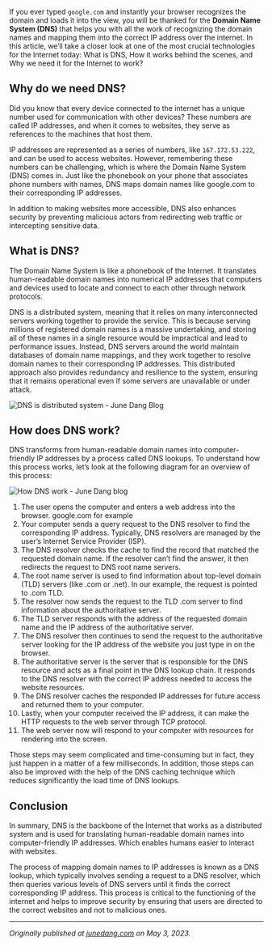 If you ever typed `google.com` and instantly your browser recognizes the domain and loads it into the view, you will be thanked for the **Domain Name System (DNS)** that helps you with all the work of recognizing the domain names and mapping them into the correct IP address over the internet. In this article, we’ll take a closer look at one of the most crucial technologies for the Internet today: What is DNS, How it works behind the scenes, and Why we need it for the Internet to work?

## Why do we need DNS?
Did you know that every device connected to the internet has a unique number used for communication with other devices? These numbers are called IP addresses, and when it comes to websites, they serve as references to the machines that host them.

IP addresses are represented as a series of numbers, like `167.172.53.222`, and can be used to access websites. However, remembering these numbers can be challenging, which is where the Domain Name System (DNS) comes in. Just like the phonebook on your phone that associates phone numbers with names, DNS maps domain names like google.com to their corresponding IP addresses.

In addition to making websites more accessible, DNS also enhances security by preventing malicious actors from redirecting web traffic or intercepting sensitive data.

## What is DNS?
The Domain Name System is like a phonebook of the Internet. It translates human-readable domain names into numerical IP addresses that computers and devices used to locate and connect to each other through network protocols.

DNS is a distributed system, meaning that it relies on many interconnected servers working together to provide the service. This is because serving millions of registered domain names is a massive undertaking, and storing all of these names in a single resource would be impractical and lead to performance issues. Instead, DNS servers around the world maintain databases of domain name mappings, and they work together to resolve domain names to their corresponding IP addresses. This distributed approach also provides redundancy and resilience to the system, ensuring that it remains operational even if some servers are unavailable or under attack.

![DNS is distributed system - June Dang Blog](https://dev-to-uploads.s3.amazonaws.com/uploads/articles/5zvzjg5cino57md3j7z0.png)
## How does DNS work?

DNS transforms from human-readable domain names into computer-friendly IP addresses by a process called DNS lookups. To understand how this process works, let’s look at the following diagram for an overview of this process:

![How DNS work - June Dang blog](https://dev-to-uploads.s3.amazonaws.com/uploads/articles/zj8xv5x4b29dvd95efip.png)

1. The user opens the computer and enters a web address into the browser. google.com for example
2. Your computer sends a query request to the DNS resolver to find the corresponding IP address. Typically, DNS resolvers are managed by the user’s Internet Service Provider (ISP).
3. The DNS resolver checks the cache to find the record that matched the requested domain name. If the resolver can’t find the answer, it then redirects the request to DNS root name servers.
4. The root name server is used to find information about top-level domain (TLD) servers (like .com or .net). In our example, the request is pointed to .com TLD.
5. The resolver now sends the request to the TLD .com server to find information about the authoritative server.
6. The TLD server responds with the address of the requested domain name and the IP address of the authoritative server.
7. The DNS resolver then continues to send the request to the authoritative server looking for the IP address of the website you just type in on the browser.
8. The authoritative server is the server that is responsible for the DNS resource and acts as a final point in the DNS lookup chain. It responds to the DNS resolver with the correct IP address needed to access the website resources.
9. The DNS resolver caches the responded IP addresses for future access and returned them to your computer.
10. Lastly, when your computer received the IP address, it can make the HTTP requests to the web server through TCP protocol.
11. The web server now will respond to your computer with resources for rendering into the screen.

Those steps may seem complicated and time-consuming but in fact, they just happen in a matter of a few milliseconds. In addition, those steps can also be improved with the help of the DNS caching technique which reduces significantly the load time of DNS lookups.

## Conclusion

In summary, DNS is the backbone of the Internet that works as a distributed system and is used for translating human-readable domain names into computer-friendly IP addresses. Which enables humans easier to interact with websites.

The process of mapping domain names to IP addresses is known as a DNS lookup, which typically involves sending a request to a DNS resolver, which then queries various levels of DNS servers until it finds the correct corresponding IP address. This process is critical to the functioning of the internet and helps to improve security by ensuring that users are directed to the correct websites and not to malicious ones.

---
_Originally published at [junedang.com](https://junedang.com/behind-the-scenes-of-the-internet-the-domain-name-system-explained/) on May 3, 2023._